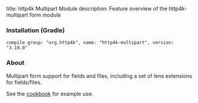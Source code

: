 title: http4k Multipart Module
description: Feature overview of the http4k-multipart form module

### Installation (Gradle)
```compile group: "org.http4k", name: "http4k-multipart", version: "3.19.0"```

### About

Multipart form support for fields and files, including a set of lens extensions for fields/files.

See the [cookbook](/cookbook/multipart_forms/) for example use.
